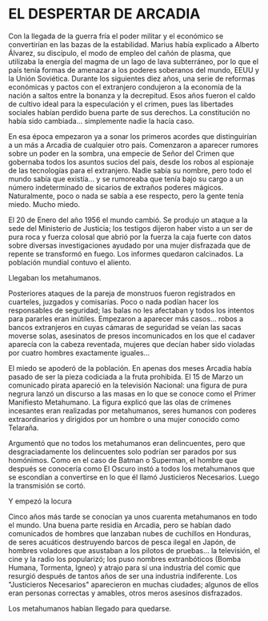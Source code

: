 # EL DESPERTAR DE ARCADIA

Con la llegada de la guerra fría el poder militar y el económico se convertirían en las bazas de la estabilidad. Marius había explicado a Alberto Álvarez, su discípulo, el modo de empleo del cañón de plasma, que utilizaba la energía del magma de un lago de lava subterráneo, por lo que el país tenía formas de amenazar a los poderes soberanos del mundo, EEUU y la Unión  Soviética. Durante los siguientes diez años, una serie de reformas económicas y pactos con el extranjero condujeron a la economía de la nación a saltos entre la bonanza y la decrepitud. Esos años fueron el caldo de cultivo ideal para la especulación y el crimen, pues las libertades sociales habían perdido buena
parte de sus derechos. La constitución no había sido cambiada… simplemente nadie la hacía caso.

En esa época empezaron ya a sonar los primeros acordes que distinguirían a un más a Arcadia de cualquier otro pais. Comenzaron a aparecer rumores sobre un poder en la sombra, una empecie de Señor del Crimen que gobernaba todos los asuntos sucios del pais, desde los robos al espionaje de las tecnologías para el extranjero. Nadie sabía su nombre, pero todo el mundo sabía que existía… y se rumoreaba que tenía bajo su cargo a un número indeterminado de sicarios de extraños poderes mágicos. Naturalmente, poco o nada se sabía a ese respecto, pero la gente tenía miedo. Mucho miedo.

El 20 de Enero del año 1956 el mundo cambió. Se produjo un ataque a la sede del Ministerio de Justicia; los testigos dijeron haber visto a un ser de pura roca y fuerza colosal que abrió por la fuerza la caja fuerte con datos sobre diversas investigaciones ayudado por una mujer disfrazada que de repente se transformó en fuego. Los informes quedaron calcinados. La población mundial
contuvo el aliento. 

Llegaban los metahumanos.

Posteriores ataques de la pareja de monstruos fueron registrados en cuarteles, juzgados y comisarías. Poco o nada podían hacer los responsables de seguridad; las balas no les afectaban y todos los intentos para pararles eran inútiles. Empezaron a aparecer más casos… robos a bancos extranjeros en cuyas cámaras de seguridad se veían las sacas moverse solas, asesinatos de presos incomunicados en los que el cadaver aparecía con la cabeza reventada, mujeres que decían haber sido violadas por cuatro hombres exactamente iguales…

El miedo se apoderó de la población. En apenas dos meses Arcadia había pasado de ser la pieza codiciada a la fruta prohibida. El 15 de Marzo un comunicado pirata apareció en la televisión Nacional: una figura de pura negrura lanzó un discurso a las masas en lo que se conoce como el Primer Manifiesto Metahumano. La figura explicó que las olas de crímenes incesantes eran realizadas por metahumanos, seres humanos con poderes extraordinarios y dirigidos por un hombre o una mujer conocido como Telaraña.

Argumentó que no todos los metahumanos eran delincuentes, pero que desgraciadamente los delincuentes solo podrían ser parados por sus homónimos. Como en el caso de Batman o Superman, el hombre que después se conocería como El Oscuro instó a todos los metahumanos que se escondían a convertirse en lo que él llamó Justicieros Necesarios. Luego la transmisión se cortó.

Y empezó la locura

Cinco años más tarde se conocían ya unos cuarenta metahumanos en todo el mundo. Una buena parte residía en Arcadia, pero se habían dado comunicados de hombres que lanzaban nubes de cuchillos en Honduras, de seres acuáticos destruyendo barcos de pesca ilegal en Japón, de hombres voladores que asustaban a los pilotos de pruebas… la televisión, el cine y la radio los
popularizó; los puso nombres extranbóticos (Bomba Humana, Tormenta, Igneo) y atrajo para sí una industria del comic que resurgió después de tantos años de ser una industria indiferente. Los "Justicieros Necesarios" aparecieron en muchas ciudades; algunos de ellos eran personas correctas y amables, otros meros asesinos disfrazados.

Los metahumanos habían llegado para quedarse.